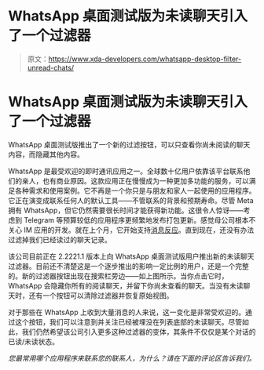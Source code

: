 # WhatsApp 桌面测试版为未读聊天引入了一个过滤器

> 原文：<https://www.xda-developers.com/whatsapp-desktop-filter-unread-chats/>

# WhatsApp 桌面测试版为未读聊天引入了一个过滤器

WhatsApp 桌面测试版推出了一个新的过滤按钮，可以只查看你尚未阅读的聊天内容，而隐藏其他内容。

WhatsApp 是最受欢迎的即时通讯应用之一。全球数十亿用户依靠该平台联系他们的亲人，也有商业原因。这款应用正在慢慢成为一种更加多功能的服务，可以满足各种需求和使用案例。它不再是一个你只是与朋友和家人一起使用的应用程序。它正在演变成联系任何人的默认工具——不管联系的背景和预期寿命。尽管 Meta 拥有 WhatsApp，但它仍然需要很长时间才能获得新功能。这很令人惊讶——考虑到 Telegram 等预算较低的应用程序更频繁地发布打包更新。感觉母公司根本不关心 IM 应用的开发。就在上个月，它开始支持[消息反应](https://www.xda-developers.com/whatsapp-message-reactions-rolling-out/)。直到现在，还没有办法过滤掉我们已经读过的聊天记录。

该公司目前正在 2.2221.1 版本上向 WhatsApp 桌面测试版用户推出新的未读聊天过滤器。目前还不清楚这是一个逐步推出的影响一定比例的用户，还是一个完整的。新的过滤器按钮出现在搜索栏旁边——如上图所示。当你点击它时，WhatsApp 会隐藏你所有的阅读聊天，并留下你尚未查看的聊天。当没有未读聊天时，还有一个按钮可以清除过滤器并恢复原始视图。

对于那些在 WhatsApp 上收到大量消息的人来说，这一变化是非常受欢迎的。通过这个按钮，我们可以注意到并关注已经被埋没在列表底部的未读聊天。尽管如此，我们仍然希望该公司引入更多这种过滤器的变体，其条件不仅仅是某个对话的已读/未读状态。

*您最常用哪个应用程序来联系您的联系人，为什么？请在下面的评论区告诉我们。*